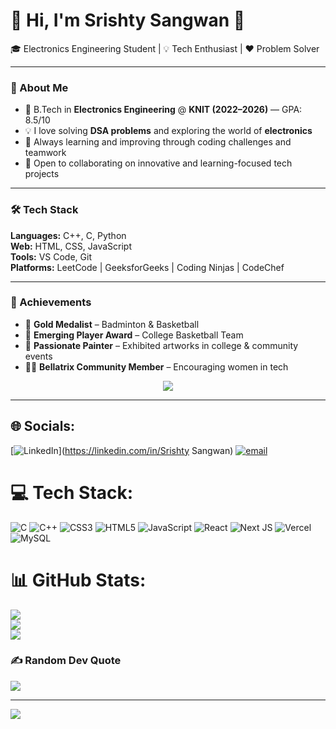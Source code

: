 # 💫 Hi, I'm Srishty Sangwan 👋  
🎓 Electronics Engineering Student | 💡 Tech Enthusiast | ❤️ Problem Solver  

---

### 🚀 About Me  
- 🎯 B.Tech in **Electronics Engineering** @ **KNIT (2022–2026)** — GPA: 8.5/10  
- 💡 I love solving **DSA problems** and exploring the world of **electronics**  
- 🌱 Always learning and improving through coding challenges and teamwork  
- 🤝 Open to collaborating on innovative and learning-focused tech projects  

---

### 🛠 Tech Stack  
**Languages:** C++, C, Python  
**Web:** HTML, CSS, JavaScript  
**Tools:** VS Code, Git  
**Platforms:** LeetCode | GeeksforGeeks | Coding Ninjas | CodeChef  

---

### 🏅 Achievements  
- 🥇 **Gold Medalist** – Badminton & Basketball  
- 🏀 **Emerging Player Award** – College Basketball Team  
- 🎨 **Passionate Painter** – Exhibited artworks in college & community events  
- 👩‍💻 **Bellatrix Community Member** – Encouraging women in tech  

<!-- Cool Animated Header -->
<div align="center">
  <img src="https://capsule-render.vercel.app/api?type=waving&color=00C0FF&height=200&section=header&text=DSA%20Problem%20Solver%20%7C%20Electronics%20Enthusiast%20%7C%20Tech%20Learner&fontSize=30&fontColor=ffffff" />
</div>



---


## 🌐 Socials:
[![LinkedIn](https://img.shields.io/badge/LinkedIn-%230077B5.svg?logo=linkedin&logoColor=white)](https://linkedin.com/in/Srishty Sangwan) [![email](https://img.shields.io/badge/Email-D14836?logo=gmail&logoColor=white)](mailto:sangwansrishty63@gmail.com) 

# 💻 Tech Stack:
![C](https://img.shields.io/badge/c-%2300599C.svg?style=for-the-badge&logo=c&logoColor=white) ![C++](https://img.shields.io/badge/c++-%2300599C.svg?style=for-the-badge&logo=c%2B%2B&logoColor=white) ![CSS3](https://img.shields.io/badge/css3-%231572B6.svg?style=for-the-badge&logo=css3&logoColor=white) ![HTML5](https://img.shields.io/badge/html5-%23E34F26.svg?style=for-the-badge&logo=html5&logoColor=white) ![JavaScript](https://img.shields.io/badge/javascript-%23323330.svg?style=for-the-badge&logo=javascript&logoColor=%23F7DF1E) ![React](https://img.shields.io/badge/react-%2320232a.svg?style=for-the-badge&logo=react&logoColor=%2361DAFB) ![Next JS](https://img.shields.io/badge/Next-black?style=for-the-badge&logo=next.js&logoColor=white) ![Vercel](https://img.shields.io/badge/vercel-%23000000.svg?style=for-the-badge&logo=vercel&logoColor=white) ![MySQL](https://img.shields.io/badge/mysql-4479A1.svg?style=for-the-badge&logo=mysql&logoColor=white)
# 📊 GitHub Stats:
![](https://github-readme-stats.vercel.app/api?username=Srishty987&theme=dark&hide_border=false&include_all_commits=false&count_private=false)<br/>
![](https://nirzak-streak-stats.vercel.app/?user=Srishty987&theme=dark&hide_border=false)<br/>
![](https://github-readme-stats.vercel.app/api/top-langs/?username=Srishty987&theme=dark&hide_border=false&include_all_commits=false&count_private=false&layout=compact)

### ✍️ Random Dev Quote
![](https://quotes-github-readme.vercel.app/api?type=horizontal&theme=radical)

---
[![](https://visitcount.itsvg.in/api?id=Srishty987&icon=0&color=0)](https://visitcount.itsvg.in)

<!-- Proudly created with GPRM ( https://gprm.itsvg.in ) -->
